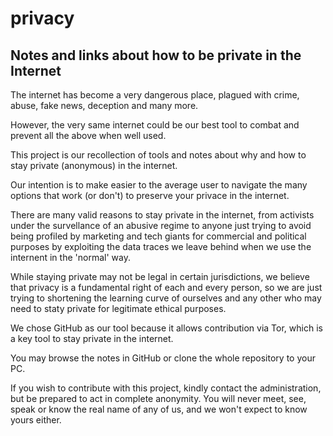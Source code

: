 # privacy
Notes and links about how to be private in the Internet
-------------------------------------------------------
The internet has become a very dangerous place, plagued
with crime, abuse, fake news, deception and many more.

However, the very same internet could be our best tool
to combat and prevent all the above when well used.

This project is our recollection of tools and notes about
why and how to stay private (anonymous) in the internet.

Our intention is to make easier to the average user to navigate
the many options that work (or don't) to preserve your
privace in the internet.

There are many valid reasons to stay private in the internet,
from activists under the survellance of an abusive regime
to anyone just trying to avoid being profiled by marketing and tech
giants for commercial and political purposes by exploiting the
data traces we leave behind when we use the internent in
the 'normal' way.

While staying private may not be legal in certain jurisdictions,
we believe that privacy is a fundamental right of each and
every person, so we are just trying to shortening the learning
curve of ourselves and any other who may need to staty private
for legitimate ethical purposes.

We chose GitHub as our tool because it allows contribution via
Tor, which is a key tool to stay private in the internet.

You may browse the notes in GitHub or clone the whole
repository to your PC.

If you wish to contribute with this project, kindly contact
the administration, but be prepared to act in complete
anonymity. You will never meet, see, speak or know the real name
of any of us, and we won't expect to know yours either.
